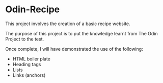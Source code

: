 # Odin-Recipe

This project involves the creation of a basic recipe website.

The purpose of this project is to put the knowledge learnt from The Odin Project to the test.

Once complete, I will have demonstrated the use of the following:

- HTML boiler plate
- Heading tags
- Lists
- Links (anchors)

